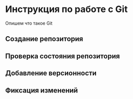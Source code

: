 # Инструкция по работе с Git

Опишем что такое Git

## Создание репозитория

## Проверка состояния репозитория

## Добавление версионности

## Фиксация изменений